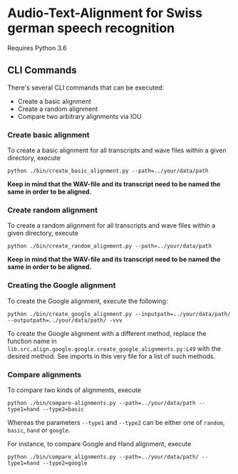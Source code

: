 # Audio-Text-Alignment for Swiss german speech recognition

Requires Python 3.6

## CLI Commands

There's several CLI commands that can be executed:
 - Create a basic alignment
 - Create a random alignment
 - Compare two arbitrary alignments via IOU

### Create basic alignment

To create a basic alignment for all transcripts and wave files within a given directory, execute

```
python ./bin/create_basic_alignment.py --path=../your/data/path
```

**Keep in mind that the WAV-file and its transcript need to be named the same in order to be aligned.**

### Create random alignment

To create a random alignment for all transcripts and wave files within a given directory, execute

```
python ./bin/create_random_alignment.py --path=../your/data/path
```

**Keep in mind that the WAV-file and its transcript need to be named the same in order to be aligned.**

### Creating the Google alignment

To create the Google alignment, execute the following:

```
python ./bin/create_google_alignment.py --inputpath=../your/data/path/ --outputpath=../your/data/path/ -vvv
```

To create the Google alignment with a different method, replace the function name in `lib.src.align.google.google.create_google_alignments.py:L49` with the desired method. See imports in this very file for a list of such methods.

### Compare alignments

To compare two kinds of alignments, execute

```
python ./bin/compare-alignments.py --path=../your/data/path --type1=hand --type2=basic
```

Whereas the parameters `--type1` and `--type2` can be either one of `random`, `basic`, `hand` or `google`.

For instance, to compare Google and Hand alignment, execute

```
python ./bin/compare_alignments.py --path=../your/data/path/ --type1=hand --type2=google
```
